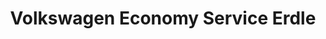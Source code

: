 ---
title: "Volkswagen Economy Service Erdle"
url: /meitingen/volkswagen-economy-service-erdle/
shop: Autohaus
---
